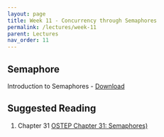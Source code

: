 ```yaml
---
layout: page
title: Week 11 - Concurrency through Semaphores
permalink: /lectures/week-11
parent: Lectures
nav_order: 11
---
```


## Semaphore
Introduction to Semaphores - [Download](https://karthikv1392.github.io/cs3301_osn/slides/OSN_L17_Semaphores.pdf)


## Suggested Reading 
1. Chapter 31 [OSTEP Chapter 31: Semaphores)](https://pages.cs.wisc.edu/~remzi/OSTEP/threads-sema.pdf)